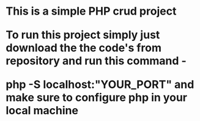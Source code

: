 <h1> This is a simple PHP crud project 
<p> To run this project simply just download the the code's from repository and run this command - </p>
<span> php -S localhost:"YOUR_PORT"</span> 
and make sure to configure php in your local machine